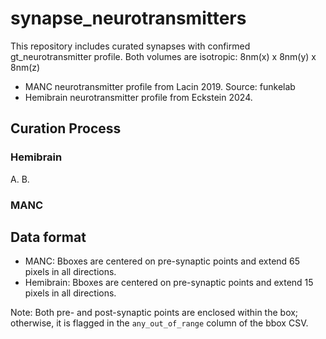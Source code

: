 # synapse_neurotransmitters

This repository includes curated synapses with confirmed gt_neurotransmitter profile. Both volumes are isotropic: 8nm(x) x 8nm(y) x 8nm(z) 

* MANC neurotransmitter profile from Lacin 2019. Source: funkelab
* Hemibrain neurotransmitter profile from Eckstein 2024.

## Curation Process 
### Hemibrain 

A. 
B. 

### MANC 

## Data format 

* MANC: Bboxes are centered on pre-synaptic points and extend 65 pixels in all directions. 
* Hemibrain: Bboxes are centered on pre-synaptic points and extend 15 pixels in all directions.

Note: Both pre- and post-synaptic points are enclosed within the box; otherwise, it is flagged in the `any_out_of_range` column of the bbox CSV.
